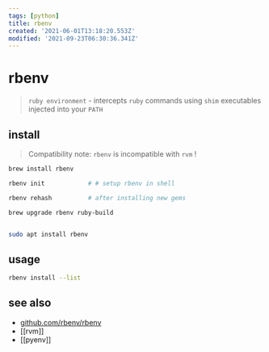 ```yaml
---
tags: [python]
title: rbenv
created: '2021-06-01T13:18:20.553Z'
modified: '2021-09-23T06:30:36.341Z'
---
```


# rbenv

> `ruby environment` - intercepts `ruby` commands using `shim` executables injected into your `PATH`

## install

> Compatibility note: `rbenv` is incompatible with `rvm` !

```sh
brew install rbenv

rbenv init            # # setup rbenv in shell

rbenv rehash          # after installing new gems

brew upgrade rbenv ruby-build


sudo apt install rbenv
```

## usage

```sh
rbenv install --list
```

## see also

- [github.com/rbenv/rbenv](https://github.com/rbenv/rbenv)
- [[rvm]]
- [[pyenv]]
